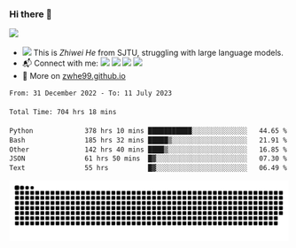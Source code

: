 ### Hi there 👋 

![](https://komarev.com/ghpvc/?username=zwhe99)
- <img src="https://media.giphy.com/media/mcsPU3SkKrYDdW3aAU/giphy.gif" width="20"> This is *Zhiwei He* from SJTU, struggling with large language models.
- :mailbox_with_mail: Connect with me: <a href = "mailto:hezw.tkcw@gmail.com"><img src="https://img.shields.io/badge/-hezw.tkcw@gmail.com-red?style=flat&logo=gmail&logoColor=white" target="_blank"></a> <a href = "mailto:zwhe.cs@sjtu.edu.cn"><img src="https://img.shields.io/badge/-zwhe.cs@sjtu.edu.cn-%23333?style=flat&logo=gmail&logoColor=white" target="_blank"></a> <a href = "https://twitter.com/zwhe99"><img src="https://img.shields.io/badge/-Twitter @zwhe99-%234a99e9?style=flat&logo=twitter&logoColor=white" target="_blank"></a> <a href = "https://www.zhihu.com/people/hbenmazi-8"><img src="https://img.shields.io/badge/-%E7%9F%A5%E4%B9%8E-%232f6be0" target="_blank"></a>
- :blue_book: More on [zwhe99.github.io](https://zwhe99.github.io/)
<!--START_SECTION:waka-->

```txt
From: 31 December 2022 - To: 11 July 2023

Total Time: 704 hrs 18 mins

Python             378 hrs 10 mins ███████████░░░░░░░░░░░░░░   44.65 %
Bash               185 hrs 32 mins █████▒░░░░░░░░░░░░░░░░░░░   21.91 %
Other              142 hrs 40 mins ████▒░░░░░░░░░░░░░░░░░░░░   16.85 %
JSON               61 hrs 50 mins  █▓░░░░░░░░░░░░░░░░░░░░░░░   07.30 %
Text               55 hrs          █▓░░░░░░░░░░░░░░░░░░░░░░░   06.49 %
```

<!--END_SECTION:waka-->
![](https://raw.githubusercontent.com/zwhe99/zwhe99/main/assets/github-contribution-grid-snake.svg)
